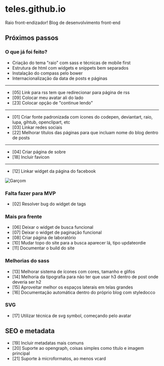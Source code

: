 # teles.github.io
Raio front-endizador! Blog de desenvolvimento front-end

## Próximos passos

### O que já foi feito?
* Criação do tema "raio" com sass e técnicas de mobile first
* Estrutura de html com widgets e snippets bem separados
* Instalação do compass pelo bower
* Internacionalização da data de posts e páginas

---

* [05] Link para rss tem que redirecionar para página de rss
* [09] Colocar meu avatar ali do lado
* [23] Colocar opção de "continue lendo"

---
* [01] Criar fonte padronizada com ícones do codepen, deviantart, raio, lupa, gihtub, openclipart, etc
* [03] Linkar redes sociais
* [22] Melhorar títulos das páginas para que incluam nome do blog dentro de posts

---

* [04] Criar página de sobre
* [18] Incluir favicon

---

* [12] Linkar widget da página do facebook

[image01]:https://openclipart.org/download/77077/waiter.svg

![Garçom][image01]


### Falta fazer para MVP
* [02] Resolver bug do widget de tags


### Mais pra frente
* [06] Deixar o widget de busca funcional
* [07] Deixar o widget de paginação funcional
* [08] Criar página de laboratório
* [10] Mudar topo do site para a busca aparecer lá, tipo updateordie
* [11] Documentar o build do site


### Melhorias do sass
* [13] Melhorar sistema de ícones com cores, tamanho e glifos
* [14] Melhoria da tipografia para não ter que usar h3 dentro de post onde deveria ser h2
* [15] Aproveitar melhor os espaços laterais em telas grandes
* [16] Documentação automática dentro do próprio blog com styledocco


### SVG
* [17] Utilizar técnica de svg symbol, começando pelo avatar


## SEO e metadata
* [19] Incluir metadatas mais comuns
* [20] Suporte ao opengraph, coisas simples como título e imagem principal
* [21] Suporte à microformatos, ao menos vcard
